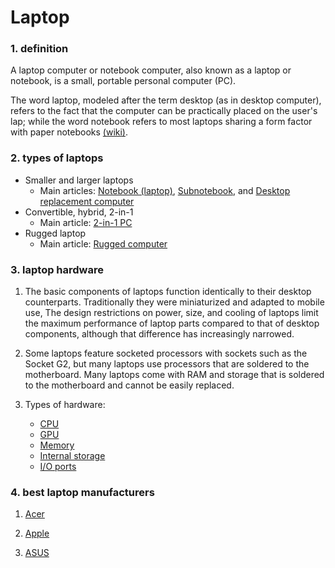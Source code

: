 # Laptop

### 1. definition
A laptop computer or notebook computer, also known as a laptop or notebook, is a small, portable personal computer (PC).

The word laptop, modeled after the term desktop (as in desktop computer), refers to the fact that the computer can be practically placed on the user's lap; while the word notebook refers to most laptops sharing a form factor with paper notebooks [(wiki)](https://en.wikipedia.org/wiki/Laptop).

### 2. types of laptops
* Smaller and larger laptops  
    * Main articles: [Notebook (laptop)](https://en.wikipedia.org/wiki/Notebook_(laptop)), [Subnotebook](https://en.wikipedia.org/wiki/Subnotebook), and [Desktop replacement computer](https://en.wikipedia.org/wiki/Mobile_workstation)
* Convertible, hybrid, 2-in-1
    * Main article: [2-in-1 PC](https://en.wikipedia.org/wiki/2-in-1_laptop)
* Rugged laptop
    * Main article: [Rugged computer](https://en.wikipedia.org/wiki/Rugged_computer)

### 3. laptop hardware

1. The basic components of laptops function identically to their desktop counterparts. Traditionally they were miniaturized and adapted to mobile use, The design restrictions on power, size, and cooling of laptops limit the maximum performance of laptop parts compared to that of desktop components, although that difference has increasingly narrowed.

2. Some laptops feature socketed processors with sockets such as the Socket G2, but many laptops use processors that are soldered to the motherboard. Many laptops come with RAM and storage that is soldered to the motherboard and cannot be easily replaced.

3. Types of hardware: 
   * [CPU](https://en.wikipedia.org/wiki/Laptop#Central_processing_unit_(CPU))
   * [GPU](https://en.wikipedia.org/wiki/Laptop#Graphics_processing_unit_(GPU))
   * [Memory](https://en.wikipedia.org/wiki/Laptop#Memory)
   * [Internal storage](https://en.wikipedia.org/wiki/Laptop#Internal_storage)
   * [I/O ports](https://en.wikipedia.org/wiki/Laptop#Input/output_(I/O)_ports)

### 4. best laptop manufacturers

1. [Acer](https://en.wikipedia.org/wiki/Laptop#Input/output_(I/O)_ports)

2. [Apple](https://en.wikipedia.org/wiki/Apple_Inc.)

3. [ASUS](https://en.wikipedia.org/wiki/Asus)